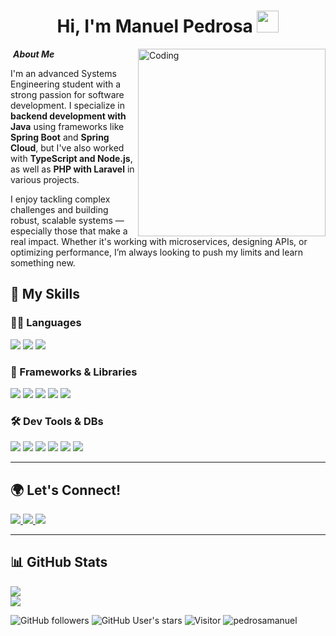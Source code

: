 <h1 align="center"><b>Hi, I'm Manuel Pedrosa</b> <img src="https://media.giphy.com/media/hvRJCLFzcasrR4ia7z/giphy.gif" width="35"></h1>

<img align="right" alt="Coding" width="300" src="https://i.pinimg.com/originals/81/17/8b/81178b47a8598f0c81c4799f2cdd4057.gif">

&nbsp;***About Me***

I'm an advanced Systems Engineering student with a strong passion for software development. I specialize in **backend development with Java** using frameworks like **Spring Boot** and **Spring Cloud**, but I've also worked with **TypeScript and Node.js**, as well as **PHP with Laravel** in various projects.

I enjoy tackling complex challenges and building robust, scalable systems — especially those that make a real impact. Whether it's working with microservices, designing APIs, or optimizing performance, I’m always looking to push my limits and learn something new.

## 🧠 My Skills

### 👨‍💻 Languages

<span>
  <img src="https://img.shields.io/badge/Java-ED8B00?style=for-the-badge&logo=java&logoColor=white" />
  <img src="https://img.shields.io/badge/TypeScript-%23007ACC.svg?style=for-the-badge&logo=typescript&logoColor=white" />
  <img src="https://img.shields.io/badge/PHP-777BB4?style=for-the-badge&logo=php&logoColor=white" />
</span>

### 🔧 Frameworks & Libraries

<span>
  <img src="https://img.shields.io/badge/SpringBoot-6DB33F?style=for-the-badge&logo=springboot&logoColor=white" />
  <img src="https://img.shields.io/badge/Node.js-339933?style=for-the-badge&logo=node.js&logoColor=white" />
  <img src="https://img.shields.io/badge/Express.js-000000?style=for-the-badge&logo=express&logoColor=white" />
  <img src="https://img.shields.io/badge/Laravel-FF2D20?style=for-the-badge&logo=laravel&logoColor=white" />
  <img src="https://img.shields.io/badge/React-20232A?style=for-the-badge&logo=react&logoColor=61DAFB" />
</span>

### 🛠️ Dev Tools & DBs

<span>
  <img src="https://img.shields.io/badge/PostgreSQL-336791?style=for-the-badge&logo=postgresql&logoColor=white" />
  <img src="https://img.shields.io/badge/Docker-2496ED?style=for-the-badge&logo=docker&logoColor=white" />
  <img src="https://img.shields.io/badge/IntelliJ%20IDEA-000000?style=for-the-badge&logo=intellij-idea&logoColor=white" />
  <img src="https://img.shields.io/badge/VSCode-007ACC?style=for-the-badge&logo=visual-studio-code&logoColor=white" />
  <img src="https://img.shields.io/badge/Git-F05032?style=for-the-badge&logo=git&logoColor=white" />
  <img src="https://img.shields.io/badge/Postman-FF6C37?style=for-the-badge&logo=postman&logoColor=white" />
</span>

---

## 🌍 Let's Connect!

<a href="https://www.linkedin.com/in/manuelpedrosa/">
  <img src="https://img.shields.io/badge/LinkedIn-%230077B5.svg?style=for-the-badge&logo=linkedin&logoColor=white">
</a>
<a href="https://github.com/pedrosamanuel">
  <img src="https://img.shields.io/badge/GitHub-%2312100E.svg?style=for-the-badge&logo=github&logoColor=white">
</a>
<a href="mailto:mpedrosa2110@gmail.com">
  <img src="https://img.shields.io/badge/Gmail-D14836?style=for-the-badge&logo=gmail&logoColor=white">
</a>

---

## 📊 GitHub Stats

[![](https://github-readme-stats.vercel.app/api?username=pedrosamanuel&show_icons=true&theme=tokyonight&hide_border=true)](https://github.com/pedrosamanuel)  
[![](https://github-readme-streak-stats.herokuapp.com/?user=pedrosamanuel&theme=material-palenight)](https://github.com/pedrosamanuel)

![GitHub followers](https://img.shields.io/github/followers/pedrosamanuel?style=social)
![GitHub User's stars](https://img.shields.io/github/stars/pedrosamanuel?style=social)
![Visitor](https://visitor-badge.laobi.icu/badge?page_id=pedrosamanuel.repoName)
<img src="https://komarev.com/ghpvc/?username=pedrosamanuel" alt="pedrosamanuel" />


</div>
